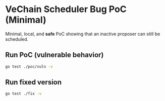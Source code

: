 # VeChain Scheduler Bug PoC (Minimal)

Minimal, local, and **safe** PoC showing that an inactive proposer can still be scheduled.

## Run PoC (vulnerable behavior)
```bash
go test ./poc/vuln -v
```

## Run fixed version
```bash
go test ./fix -v
```
